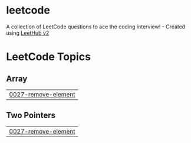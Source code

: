 # leetcode
A collection of LeetCode questions to ace the coding interview! - Created using [LeetHub v2](https://github.com/arunbhardwaj/LeetHub-2.0)

<!---LeetCode Topics Start-->
# LeetCode Topics
## Array
|  |
| ------- |
| [0027-remove-element](https://github.com/Thesega/leetcode/tree/master/0027-remove-element) |
## Two Pointers
|  |
| ------- |
| [0027-remove-element](https://github.com/Thesega/leetcode/tree/master/0027-remove-element) |
<!---LeetCode Topics End-->
